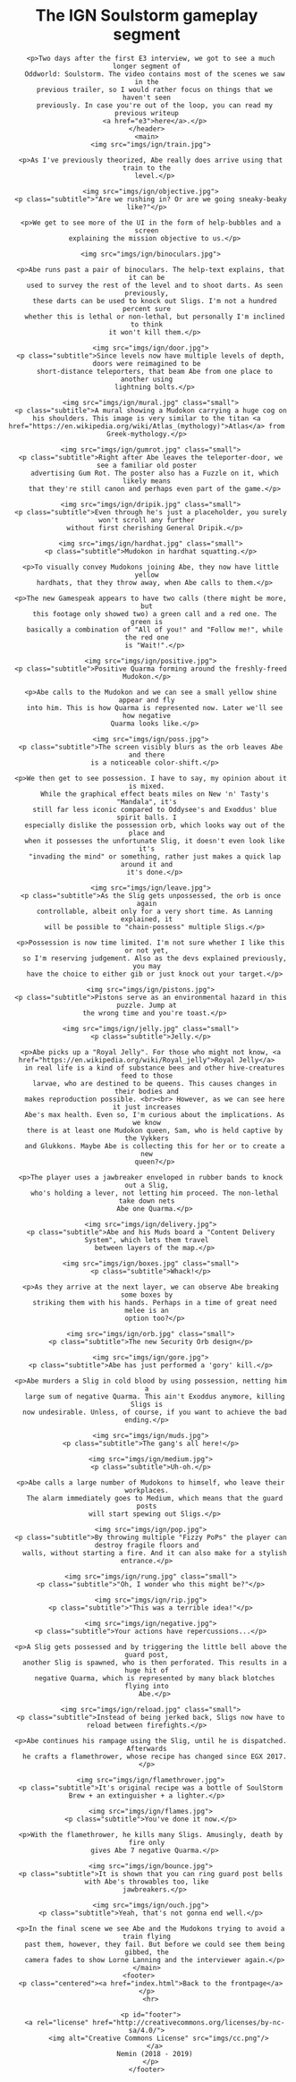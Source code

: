<!DOCTYPE html>
<html>
  <head>
    <link rel="stylesheet" href="style.css">
    <link rel="icon" href="favicon.ico">
    <title>Oddwords: IGN</title>
  </head>
  <body>
    <header>
      <h1>The IGN Soulstorm gameplay segment</h1>

      <p>Two days after the first E3 interview, we got to see a much longer segment of
        Oddworld: Soulstorm. The video contains most of the scenes we saw in the
        previous trailer, so I would rather focus on things that we haven't seen
        previously. In case you're out of the loop, you can read my previous writeup
        <a href="e3">here</a>.</p>
    </header>
    <main>
      <img src="imgs/ign/train.jpg">

      <p>As I've previously theorized, Abe really does arrive using that train to the
        level.</p>

      <img src="imgs/ign/objective.jpg">
      <p class="subtitle">"Are we rushing in? Or are we going sneaky-beaky like?"</p>

      <p>We get to see more of the UI in the form of help-bubbles and a screen
        explaining the mission objective to us.</p>

      <img src="imgs/ign/binoculars.jpg">

      <p>Abe runs past a pair of binoculars. The help-text explains, that it can be
        used to survey the rest of the level and to shoot darts. As seen previously,
        these darts can be used to knock out Sligs. I'm not a hundred percent sure
        whether this is lethal or non-lethal, but personally I'm inclined to think
        it won't kill them.</p>

      <img src="imgs/ign/door.jpg">
      <p class="subtitle">Since levels now have multiple levels of depth, doors were reimagined to be
        short-distance teleporters, that beam Abe from one place to another using
        lightning bolts.</p>

      <img src="imgs/ign/mural.jpg" class="small">
      <p class="subtitle">A mural showing a Mudokon carrying a huge cog on his shoulders. This image is very similar to the titan <a href="https://en.wikipedia.org/wiki/Atlas_(mythology)">Atlas</a> from Greek-mythology.</p>

      <img src="imgs/ign/gumrot.jpg" class="small">
      <p class="subtitle">Right after Abe leaves the teleporter-door, we see a familiar old poster
        advertising Gum Rot. The poster also has a Fuzzle on it, which likely means
        that they're still canon and perhaps even part of the game.</p>

      <img src="imgs/ign/dripik.jpg" class="small">
      <p class="subtitle">Even through he's just a placeholder, you surely won't scroll any further
        without first cherishing General Dripik.</p>

      <img src="imgs/ign/hardhat.jpg" class="small">
      <p class="subtitle">Mudokon in hardhat squatting.</p>

      <p>To visually convey Mudokons joining Abe, they now have little yellow
        hardhats, that they throw away, when Abe calls to them.</p>

      <p>The new Gamespeak appears to have two calls (there might be more, but
        this footage only showed two) a green call and a red one. The green is
        basically a combination of "All of you!" and "Follow me!", while the red one
        is "Wait!".</p>

      <img src="imgs/ign/positive.jpg">
      <p class="subtitle">Positive Quarma forming around the freshly-freed Mudokon.</p>

      <p>Abe calls to the Mudokon and we can see a small yellow shine appear and fly
        into him. This is how Quarma is represented now. Later we'll see how negative
        Quarma looks like.</p>

      <img src="imgs/ign/poss.jpg">
      <p class="subtitle">The screen visibly blurs as the orb leaves Abe and there
        is a noticeable color-shift.</p>

      <p>We then get to see possession. I have to say, my opinion about it is mixed.
        While the graphical effect beats miles on New 'n' Tasty's "Mandala", it's
        still far less iconic compared to Oddysee's and Exoddus' blue spirit balls. I
        especially dislike the possession orb, which looks way out of the place and
        when it possesses the unfortunate Slig, it doesn't even look like it's
        "invading the mind" or something, rather just makes a quick lap around it and
        it's done.</p>

      <img src="imgs/ign/leave.jpg">
      <p class="subtitle">As the Slig gets unpossessed, the orb is once again
        controllable, albeit only for a very short time. As Lanning explained, it
        will be possible to "chain-possess" multiple Sligs.</p>

      <p>Possession is now time limited. I'm not sure whether I like this or not yet,
        so I'm reserving judgement. Also as the devs explained previously, you may
        have the choice to either gib or just knock out your target.</p>

      <img src="imgs/ign/pistons.jpg">
      <p class="subtitle">Pistons serve as an environmental hazard in this puzzle. Jump at
        the wrong time and you're toast.</p>

      <img src="imgs/ign/jelly.jpg" class="small">
      <p class="subtitle">Jelly.</p>

      <p>Abe picks up a "Royal Jelly". For those who might not know, <a href="https://en.wikipedia.org/wiki/Royal_jelly">Royal Jelly</a>
        in real life is a kind of substance bees and other hive-creatures feed to those
        larvae, who are destined to be queens. This causes changes in their bodies and
        makes reproduction possible. <br><br> However, as we can see here it just increases
        Abe's max health. Even so, I'm curious about the implications. As we know
        there is at least one Mudokon queen, Sam, who is held captive by the Vykkers
        and Glukkons. Maybe Abe is collecting this for her or to create a new
        queen?</p>

      <p>The player uses a jawbreaker enveloped in rubber bands to knock out a Slig,
        who's holding a lever, not letting him proceed. The non-lethal take down nets
        Abe one Quarma.</p>

      <img src="imgs/ign/delivery.jpg">
      <p class="subtitle">Abe and his Muds board a "Content Delivery System", which lets them travel
        between layers of the map.</p>

      <img src="imgs/ign/boxes.jpg" class="small">
      <p class="subtitle">Whack!</p>

      <p>As they arrive at the next layer, we can observe Abe breaking some boxes by
        striking them with his hands. Perhaps in a time of great need melee is an
        option too?</p>

      <img src="imgs/ign/orb.jpg" class="small">
      <p class="subtitle">The new Security Orb design</p>

      <img src="imgs/ign/gore.jpg">
      <p class="subtitle">Abe has just performed a 'gory' kill.</p>

      <p>Abe murders a Slig in cold blood by using possession, netting him a
        large sum of negative Quarma. This ain't Exoddus anymore, killing Sligs is
        now undesirable. Unless, of course, if you want to achieve the bad ending.</p>

      <img src="imgs/ign/muds.jpg">
      <p class="subtitle">The gang's all here!</p>

      <img src="imgs/ign/medium.jpg">
      <p class="subtitle">Uh-oh.</p>

      <p>Abe calls a large number of Mudokons to himself, who leave their workplaces.
        The alarm immediately goes to Medium, which means that the guard posts
        will start spewing out Sligs.</p>

      <img src="imgs/ign/pop.jpg">
      <p class="subtitle">By throwing multiple "Fizzy PoPs" the player can destroy fragile floors and
        walls, without starting a fire. And it can also make for a stylish entrance.</p>

      <img src="imgs/ign/rung.jpg" class="small">
      <p class="subtitle">"Oh, I wonder who this might be?"</p>

      <img src="imgs/ign/rip.jpg">
      <p class="subtitle">"This was a terrible idea!"</p>

      <img src="imgs/ign/negative.jpg">
      <p class="subtitle">Your actions have repercussions...</p>

      <p>A Slig gets possessed and by triggering the little bell above the guard post,
        another Slig is spawned, who is then perforated. This results in a huge hit of
        negative Quarma, which is represented by many black blotches flying into
        Abe.</p>

      <img src="imgs/ign/reload.jpg" class="small">
      <p class="subtitle">Instead of being jerked back, Sligs now have to reload between firefights.</p>

      <p>Abe continues his rampage using the Slig, until he is dispatched. Afterwards
        he crafts a flamethrower, whose recipe has changed since EGX 2017.</p>

      <img src="imgs/ign/flamethrower.jpg">
      <p class="subtitle">It's original recipe was a bottle of SoulStorm Brew + an extinguisher + a lighter.</p>

      <img src="imgs/ign/flames.jpg">
      <p class="subtitle">You've done it now.</p>

      <p>With the flamethrower, he kills many Sligs. Amusingly, death by fire only
        gives Abe 7 negative Quarma.</p>

      <img src="imgs/ign/bounce.jpg">
      <p class="subtitle">It is shown that you can ring guard post bells with Abe's throwables too, like
        jawbreakers.</p>

      <img src="imgs/ign/ouch.jpg">
      <p class="subtitle">Yeah, that's not gonna end well.</p>

      <p>In the final scene we see Abe and the Mudokons trying to avoid a train flying
        past them, however, they fail. But before we could see them being gibbed, the
        camera fades to show Lorne Lanning and the interviewer again.</p>
    </main>
    <footer>    
      <p class="centered"><a href="index.html">Back to the frontpage</a></p>
      <hr>

      <p id="footer">
        <a rel="license" href="http://creativecommons.org/licenses/by-nc-sa/4.0/">
          <img alt="Creative Commons License" src="imgs/cc.png"/>
        </a>
        Nemin (2018 - 2019)
      </p>
    </footer>
  </body>
</html>

